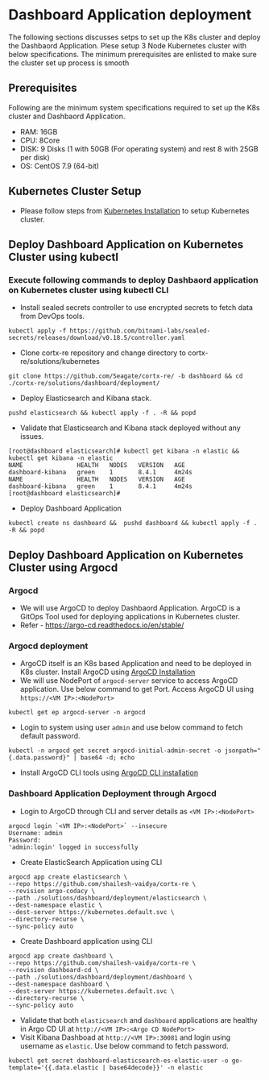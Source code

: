 # Dashboard Application deployment

The following sections discusses setps to set up the K8s cluster and deploy the Dashbaord Application. Plese setup 3 Node Kubernetes cluster with below specifications. The minimum prerequisites are enlisted to make sure the cluster set up process is smooth

## Prerequisites

Following are the minimum system specifications required to set up the K8s cluster and Dashbaord Application. 

-  RAM: 16GB
-  CPU: 8Core
-  DISK: 9 Disks (1 with 50GB (For operating system) and rest 8 with 25GB per disk)
-  OS: CentOS 7.9 (64-bit)

## Kubernetes Cluster Setup

-  Please follow steps from [Kubernetes Installation](../../community-deploy/CORTX-Deployment.md#install-k8s-cluster) to setup Kubernetes cluster. 

## Deploy Dashboard Application on Kubernetes Cluster using kubectl 

### Execute following commands to deploy Dashbaord application on Kubernetes cluster using kubectl CLI

- Install sealed secrets controller to use encrypted secrets to fetch data from DevOps tools. 
```
kubectl apply -f https://github.com/bitnami-labs/sealed-secrets/releases/download/v0.18.5/controller.yaml
```

- Clone cortx-re repository and change directory to cortx-re/solutions/kubernetes
```
git clone https://github.com/Seagate/cortx-re/ -b dashboard && cd ./cortx-re/solutions/dashboard/deployment/
```

- Deploy Elasticsearch and Kibana stack.
```
pushd elasticsearch && kubectl apply -f . -R && popd
```

- Validate that Elasticsearch and Kibana stack deployed without any issues. 
```
[root@dashboard elasticsearch]# kubectl get kibana -n elastic && kubectl get kibana -n elastic
NAME               HEALTH   NODES   VERSION   AGE
dashboard-kibana   green    1       8.4.1     4m24s
NAME               HEALTH   NODES   VERSION   AGE
dashboard-kibana   green    1       8.4.1     4m24s
[root@dashboard elasticsearch]#
```

- Deploy Dashboard Application 
```
kubectl create ns dashboard &&  pushd dashboard && kubectl apply -f . -R && popd
```




## Deploy Dashboard Application on Kubernetes Cluster using Argocd

### Argocd

- We will use ArgoCD to deploy Dashbaord Application. ArgoCD is a GitOps Tool used for deploying applications in Kubernetes cluster. 
- Refer - https://argo-cd.readthedocs.io/en/stable/ 

### Argocd deployment 

- ArgoCD itself is an K8s based Application and need to be deployed in K8s cluster. Install ArgoCD using [ArgoCD Installation](https://argo-cd.readthedocs.io/en/release-1.8/getting_started/#1-install-argo-cd)
- We will use NodePort of `argocd-server` service to access ArgoCD application. Use below command to get Port. Access ArgoCD UI using `https://<VM IP>:<NodePort>`
```
kubectl get ep argocd-server -n argocd
```  
- Login to system using user `admin` and use below command to fetch default password. 
```  
kubectl -n argocd get secret argocd-initial-admin-secret -o jsonpath="{.data.password}" | base64 -d; echo
```
- Install ArgoCD CLI tools using [ArgoCD CLI installation](https://argo-cd.readthedocs.io/en/release-1.8/cli_installation/)

### Dashboard Application Deployment through Argocd

- Login to ArgoCD through CLI and server details as `<VM IP>:<NodePort>`
```
argocd login `<VM IP>:<NodePort>` --insecure
Username: admin
Password:
'admin:login' logged in successfully
```
- Create ElasticSearch Application using CLI
```
argocd app create elasticsearch \
--repo https://github.com/shailesh-vaidya/cortx-re \
--revision argo-codacy \
--path ./solutions/dashboard/deployment/elasticsearch \
--dest-namespace elastic \
--dest-server https://kubernetes.default.svc \
--directory-recurse \
--sync-policy auto
```
- Create Dashboard application using CLI
```
argocd app create dashboard \
--repo https://github.com/shailesh-vaidya/cortx-re \
--revision dashboard-cd \
--path ./solutions/dashboard/deployment/dashboard \
--dest-namespace dashboard \
--dest-server https://kubernetes.default.svc \
--directory-recurse \
--sync-policy auto
```

- Validate that both `elasticsearch` and `dashboard` applications are healthy in Argo CD UI at `http://<VM IP>:<Argo CD NodePort>`
- Visit Kibana Dashboad at `http://<VM IP>:30081` and login using username as `elastic`. Use below command to fetch password. 
```
kubectl get secret dashboard-elasticsearch-es-elastic-user -o go-template='{{.data.elastic | base64decode}}' -n elastic
```

 


